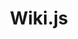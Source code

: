 ---
blog: https://blog.js.wiki/
codehost: https://github.com/Requarks/wiki
logohandle: jswiki
sort: wikijs
title: Wiki.js
twitter: https://x.com/requarks
website: https://js.wiki/
---